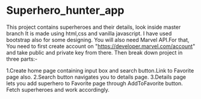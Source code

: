 # Superhero_hunter_app
This project contains superheroes and their details, look inside master branch
It is made using html,css and vanilla javascript. I have used bootstrap also for some designing. 
You will also need Marvel API.For that, You need to first create account on "https://developer.marvel.com/account" and take public and private key from there. 
Then break down project in three parts:-

1.Create home page containing input box and search button.Link to Favorite page also.
2.Search button navigates you to details page.
3.Details page lets you add superhero to Favorite page through AddToFavorite button. Fetch superheroes and work accordingly.
